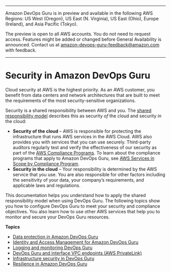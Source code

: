 --------

Amazon DevOps Guru is in preview and available in the following AWS Regions: US West \(Oregon\), US East \(N\. Virginia\), US East \(Ohio\), Europe \(Ireland\), and Asia Pacific \(Tokyo\)\.

The preview is open to all AWS accounts\. You do not need to request access\. Features might be added or changed before General Availability is announced\. Contact us at [amazon\-devops\-guru\-feedback@amazon\.com](mailto:amazon-devops-guru-feedback@amazon.com) with feedback\.

--------

# Security in Amazon DevOps Guru<a name="security"></a>

Cloud security at AWS is the highest priority\. As an AWS customer, you benefit from data centers and network architectures that are built to meet the requirements of the most security\-sensitive organizations\.

Security is a shared responsibility between AWS and you\. The [shared responsibility model](http://aws.amazon.com/compliance/shared-responsibility-model/) describes this as security *of* the cloud and security *in* the cloud:
+ **Security of the cloud** – AWS is responsible for protecting the infrastructure that runs AWS services in the AWS Cloud\. AWS also provides you with services that you can use securely\. Third\-party auditors regularly test and verify the effectiveness of our security as part of the [AWS Compliance Programs](http://aws.amazon.com/compliance/programs/)\. To learn about the compliance programs that apply to Amazon DevOps Guru, see [AWS Services in Scope by Compliance Program](http://aws.amazon.com/compliance/services-in-scope/)\.
+ **Security in the cloud** – Your responsibility is determined by the AWS service that you use\. You are also responsible for other factors including the sensitivity of your data, your company’s requirements, and applicable laws and regulations\. 

This documentation helps you understand how to apply the shared responsibility model when using DevOps Guru\. The following topics show you how to configure DevOps Guru to meet your security and compliance objectives\. You also learn how to use other AWS services that help you to monitor and secure your DevOps Guru resources\. 

**Topics**
+ [Data protection in Amazon DevOps Guru](data-protection.md)
+ [Identity and Access Management for Amazon DevOps Guru](security-iam.md)
+ [Logging and monitoring DevOps Guru](monitoring-overview.md)
+ [DevOps Guru and interface VPC endpoints \(AWS PrivateLink\)](vpc-interface-endpoints.md)
+ [Infrastructure security in DevOps Guru](infrastructure-security.md)
+ [Resilience in Amazon DevOps Guru](disaster-recovery-resiliency.md)